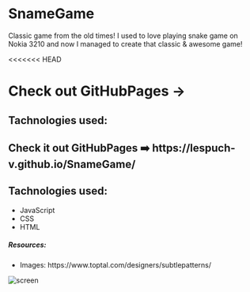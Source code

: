 # SnameGame

Classic game from the old times! I used to love playing snake game on Nokia 3210 and now I managed to create that classic & awesome game!

<<<<<<< HEAD
<h1>Check out GitHubPages -> </h1>
<h2>Tachnologies used:</h2>
<h2>Check it out GitHubPages ➡️ https://lespuch-v.github.io/SnameGame/</h2>
<h2>Tachnologies used:</h2>

<ul>
  <li>
    JavaScript
    </li>
    <li>
    CSS
    </li>
      <li>
    HTML
    </li>
  </ul>

<h5>Resources:</h5>
<ul>
  <li>
    Images: https://www.toptal.com/designers/subtlepatterns/
    </li>

  </ul>

![screen](https://user-images.githubusercontent.com/36127590/139927350-86e15bb2-844e-475b-9828-0c28e9f22705.png)
